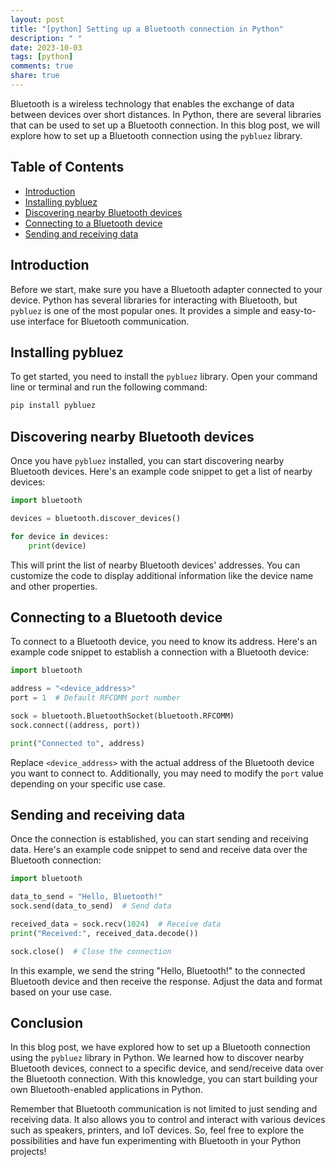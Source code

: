```yaml
---
layout: post
title: "[python] Setting up a Bluetooth connection in Python"
description: " "
date: 2023-10-03
tags: [python]
comments: true
share: true
---
```


Bluetooth is a wireless technology that enables the exchange of data between devices over short distances. In Python, there are several libraries that can be used to set up a Bluetooth connection. In this blog post, we will explore how to set up a Bluetooth connection using the `pybluez` library.

## Table of Contents
- [Introduction](#introduction)
- [Installing pybluez](#installing-pybluez)
- [Discovering nearby Bluetooth devices](#discovering-nearby-bluetooth-devices)
- [Connecting to a Bluetooth device](#connecting-to-a-bluetooth-device)
- [Sending and receiving data](#sending-and-receiving-data)

## Introduction
Before we start, make sure you have a Bluetooth adapter connected to your device. Python has several libraries for interacting with Bluetooth, but `pybluez` is one of the most popular ones. It provides a simple and easy-to-use interface for Bluetooth communication.

## Installing pybluez
To get started, you need to install the `pybluez` library. Open your command line or terminal and run the following command:

```bash
pip install pybluez
```

## Discovering nearby Bluetooth devices
Once you have `pybluez` installed, you can start discovering nearby Bluetooth devices. Here's an example code snippet to get a list of nearby devices:

```python
import bluetooth

devices = bluetooth.discover_devices()

for device in devices:
    print(device)
```

This will print the list of nearby Bluetooth devices' addresses. You can customize the code to display additional information like the device name and other properties.

## Connecting to a Bluetooth device
To connect to a Bluetooth device, you need to know its address. Here's an example code snippet to establish a connection with a Bluetooth device:

```python
import bluetooth

address = "<device_address>"
port = 1  # Default RFCOMM port number

sock = bluetooth.BluetoothSocket(bluetooth.RFCOMM)
sock.connect((address, port))

print("Connected to", address)
```

Replace `<device_address>` with the actual address of the Bluetooth device you want to connect to. Additionally, you may need to modify the `port` value depending on your specific use case.

## Sending and receiving data
Once the connection is established, you can start sending and receiving data. Here's an example code snippet to send and receive data over the Bluetooth connection:

```python
import bluetooth

data_to_send = "Hello, Bluetooth!"
sock.send(data_to_send)  # Send data

received_data = sock.recv(1024)  # Receive data
print("Received:", received_data.decode())

sock.close()  # Close the connection
```

In this example, we send the string "Hello, Bluetooth!" to the connected Bluetooth device and then receive the response. Adjust the data and format based on your use case.

## Conclusion
In this blog post, we have explored how to set up a Bluetooth connection using the `pybluez` library in Python. We learned how to discover nearby Bluetooth devices, connect to a specific device, and send/receive data over the Bluetooth connection. With this knowledge, you can start building your own Bluetooth-enabled applications in Python.

Remember that Bluetooth communication is not limited to just sending and receiving data. It also allows you to control and interact with various devices such as speakers, printers, and IoT devices. So, feel free to explore the possibilities and have fun experimenting with Bluetooth in your Python projects!